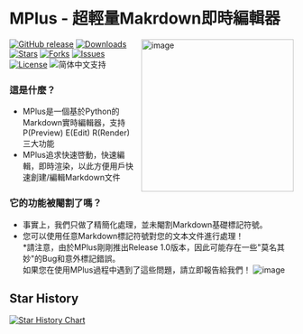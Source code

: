 # MPlus - 超輕量Makrdown即時編輯器

<img height="270" alt="image" src="https://github.com/user-attachments/assets/41599b55-4d0b-45be-982f-edf2c211dfb1" align="right">

[![GitHub release](https://img.shields.io/github/v/release/GongSunFangYun/MPlus?style=flat-square)]()
[![Downloads](https://img.shields.io/github/downloads/GongSunFangYun/MPlus/total?style=flat-square)]()
[![Stars](https://img.shields.io/github/stars/GongSunFangYun/MPlus?style=flat-square)]()
[![Forks](https://img.shields.io/github/forks/GongSunFangYun/MPlus?style=flat-square)]()
[![Issues](https://img.shields.io/github/issues/GongSunFangYun/MPlus?style=flat-square)]()
[![License](https://img.shields.io/github/license/GongSunFangYun/MPlus?style=flat-square)]()
![简体中文支持](https://img.shields.io/badge/简体中文-支持-ff8c00?style=flat-square&labelColor=ff8c00&color=ffd700)

### 這是什麼？
- MPlus是一個基於Python的Markdown實時編輯器，支持 P(Preview) E(Edit) R(Render) 三大功能
- MPlus追求快速啓動，快速編輯，即時渲染，以此方便用戶快速創建/編輯Markdown文件

### 它的功能被閹割了嗎？
- 事實上，我們只做了精簡化處理，並未閹割Markdown基礎標記符號。
- 您可以使用任意Markdown標記符號對您的文本文件進行處理！  
*請注意，由於MPlus剛剛推出Release 1.0版本，因此可能存在一些"莫名其妙"的Bug和意外標記錯誤。  
如果您在使用MPlus過程中遇到了這些問題，請立即報告給我們！
![image](https://github.com/user-attachments/assets/4001fa61-bdd6-4d32-9055-21fe923292f9)

## Star History

<a href="https://www.star-history.com/#GongSunFangYun/MPlus&Date">
 <picture>
   <source media="(prefers-color-scheme: dark)" srcset="https://api.star-history.com/svg?repos=GongSunFangYun/MPlus&type=Date&theme=dark" />
   <source media="(prefers-color-scheme: light)" srcset="https://api.star-history.com/svg?repos=GongSunFangYun/MPlus&type=Date" />
   <img alt="Star History Chart" src="https://api.star-history.com/svg?repos=GongSunFangYun/MPlus&type=Date" />
 </picture>
</a>
